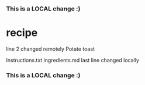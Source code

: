 ### This is a LOCAL change :)
# recipe
line 2 changed remotely
Potate toast

Instructions.txt
ingredients.md
last line changed locally
### This is a LOCAL change :)